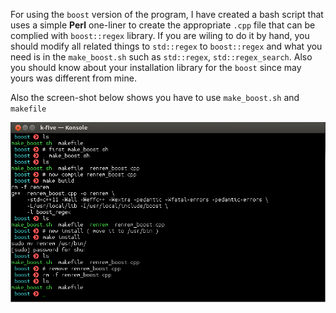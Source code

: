 For using the `boost` version of the program, I have created a bash script that uses a simple **Perl** one-liner to create the appropriate `.cpp` file that can be complied with `boost::regex` library.
If you are wiling to do it by hand, you should modify all related things to `std::regex` to `boost::regex` and what you need is in the `make_boost.sh` such as `std::regex`, `std::regex_search`.
Also you should know about your installation library for the `boost` since may yours was different from mine.

Also the screen-shot below shows you have to use `make_boost.sh` and `makefile`

![screen-shot_make_boost.png](https://github.com/k-five/renrem/blob/master/screenshot/make_boost.png)